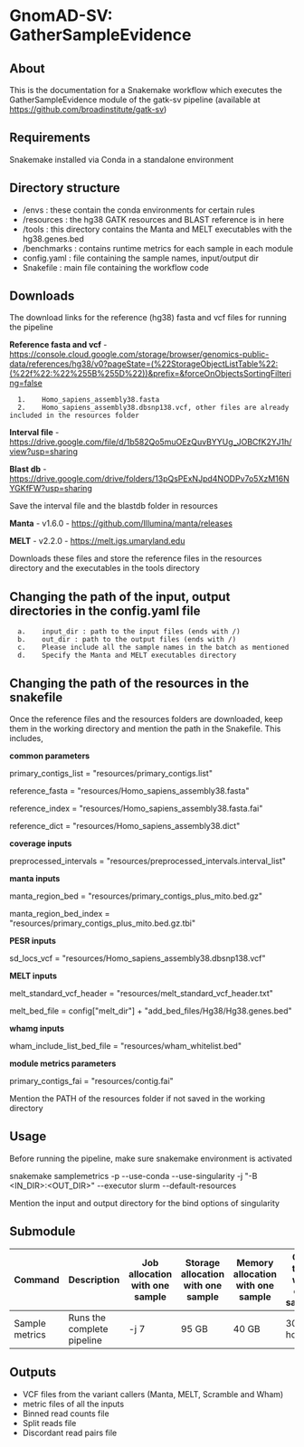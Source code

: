 # GnomAD-SV: GatherSampleEvidence
## **About**
This is the documentation for a Snakemake workflow which executes the GatherSampleEvidence module of the gatk-sv pipeline (available at https://github.com/broadinstitute/gatk-sv)

## Requirements
Snakemake installed via Conda in a standalone environment

## Directory structure 
-	/envs : these contain the conda environments for certain rules
-	/resources : the hg38 GATK resources and BLAST reference is in here
-	/tools : this directory contains the Manta and MELT executables with the hg38.genes.bed
-	/benchmarks : contains runtime metrics for each sample in each module
-	config.yaml : file containing the sample names, input/output dir 
-	Snakefile : main file containing the workflow code

## Downloads
The download links for the reference (hg38) fasta and vcf files for running the pipeline

**Reference fasta and vcf** - https://console.cloud.google.com/storage/browser/genomics-public-data/references/hg38/v0?pageState=(%22StorageObjectListTable%22:(%22f%22:%22%255B%255D%22))&prefix=&forceOnObjectsSortingFiltering=false

      1.	Homo_sapiens_assembly38.fasta
      2.	Homo_sapiens_assembly38.dbsnp138.vcf, other files are already included in the resources folder
      
**Interval file** -  https://drive.google.com/file/d/1b582Qo5muOEzQuvBYYUg_JOBCfK2YJ1h/view?usp=sharing

**Blast db** - https://drive.google.com/drive/folders/13pQsPExNJpd4NODPv7o5XzM16NYGKfFW?usp=sharing

Save the interval file and the blastdb folder in resources
    
**Manta** - v1.6.0 - https://github.com/Illumina/manta/releases

**MELT** - v2.2.0 - https://melt.igs.umaryland.edu 

Downloads these files and store the reference files in the resources directory and the executables in the tools directory

## Changing the path of the input, output directories in the config.yaml file
      a.	input_dir : path to the input files (ends with /)
      b.	out_dir : path to the output files (ends with /)
      c.    Please include all the sample names in the batch as mentioned
      d.    Specify the Manta and MELT executables directory

## Changing the path of the resources in the snakefile
  Once the reference files and the resources folders are downloaded, keep them in the working directory and mention the path in the Snakefile. 
      This includes,
      
**common parameters**

primary_contigs_list =  "resources/primary_contigs.list"

reference_fasta = "resources/Homo_sapiens_assembly38.fasta"

reference_index = "resources/Homo_sapiens_assembly38.fasta.fai"

reference_dict = "resources/Homo_sapiens_assembly38.dict"

**coverage inputs**

preprocessed_intervals = "resources/preprocessed_intervals.interval_list"

**manta inputs**

manta_region_bed = "resources/primary_contigs_plus_mito.bed.gz"

manta_region_bed_index = "resources/primary_contigs_plus_mito.bed.gz.tbi"

**PESR inputs** 

sd_locs_vcf = "resources/Homo_sapiens_assembly38.dbsnp138.vcf"

**MELT inputs**

melt_standard_vcf_header = "resources/melt_standard_vcf_header.txt"

melt_bed_file = config["melt_dir"] + "add_bed_files/Hg38/Hg38.genes.bed"

**whamg inputs**

wham_include_list_bed_file = "resources/wham_whitelist.bed"

**module metrics parameters** 

primary_contigs_fai = "resources/contig.fai"

Mention the PATH of the resources folder if not saved in the working directory

## Usage
Before running the pipeline, make sure snakemake environment is activated

snakemake samplemetrics -p --use-conda --use-singularity -j <Number of samples> "-B <IN_DIR>:<OUT_DIR>" --executor slurm --default-resources

Mention the input and output directory for the bind options of singularity

## Submodule 
| Command | Description | Job allocation with one sample | Storage allocation with one sample | Memory allocation with one sample | CPU time with one sample
|--- | --- | --- | --- | --- | --- |
|Sample metrics| Runs the complete pipeline | -j 7 | 95 GB | 40 GB | 30 hours |

## Outputs
- VCF files from the variant callers (Manta, MELT, Scramble and Wham)
- metric files of all the inputs
- Binned read counts file
- Split reads file
- Discordant read pairs file



